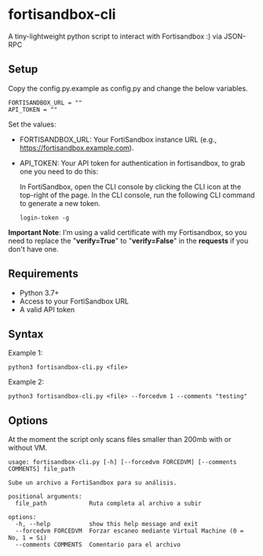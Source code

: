 # fortisandbox-cli
A tiny-lightweight python script to interact with Fortisandbox :) via JSON-RPC


## Setup

Copy the config.py.example as config.py and change the below variables.

```
FORTISANDBOX_URL = ""
API_TOKEN = ""
```


Set the values:

- FORTISANDBOX_URL: Your FortiSandbox instance URL (e.g., https://fortisandbox.example.com).
- API_TOKEN: Your API token for authentication in fortisandbox, to grab one you need to do this:

    In FortiSandbox, open the CLI console by clicking the CLI icon at the top-right of the page.
    In the CLI console, run the following CLI command to generate a new token.

    ```
    login-token -g
    ```

**Important Note**: I'm using a valid certificate with my Fortisandbox, so you need to replace the "**verify=True**" to "**verify=False**" in the **requests** if you don't have one.

## Requirements

- Python 3.7+
- Access to your FortiSandbox URL
- A valid API token

## Syntax

Example 1:
```
python3 fortisandbox-cli.py <file>
```

Example 2:
```
python3 fortisandbox-cli.py <file> --forcedvm 1 --comments "testing"
```


## Options
At the moment the script only scans files smaller than 200mb with or without VM.

```
usage: fortisandbox-cli.py [-h] [--forcedvm FORCEDVM] [--comments COMMENTS] file_path

Sube un archivo a FortiSandbox para su análisis.

positional arguments:
  file_path            Ruta completa al archivo a subir

options:
  -h, --help           show this help message and exit
  --forcedvm FORCEDVM  Forzar escaneo mediante Virtual Machine (0 = No, 1 = Si)
  --comments COMMENTS  Comentario para el archivo
```

